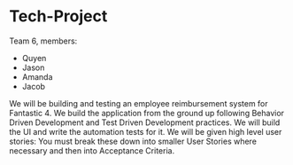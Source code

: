 # Tech-Project
Team 6, members: 
  - Quyen
  - Jason
  - Amanda
  - Jacob
 
We will be building and testing an employee reimbursement system for Fantastic 4. We build the application from the ground up following Behavior Driven Development and Test Driven Development practices. We will build the UI and write the automation tests for it. We will be given high level user stories: You must break these down into smaller User Stories where necessary and then into Acceptance Criteria.
